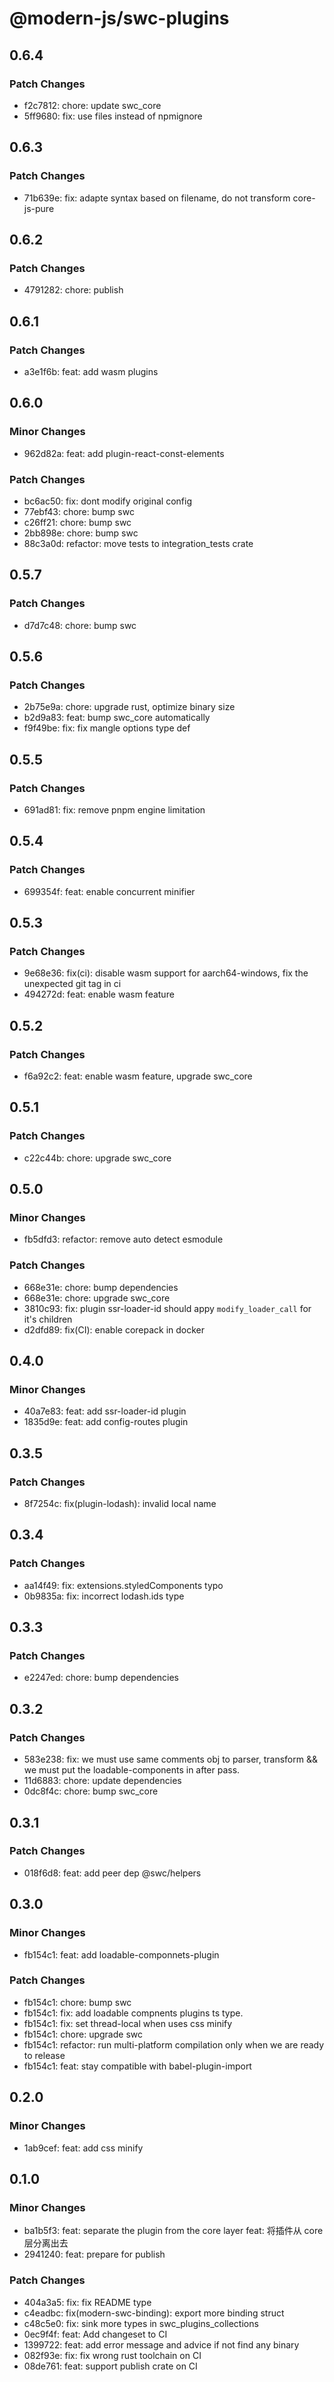 # @modern-js/swc-plugins

## 0.6.4

### Patch Changes

- f2c7812: chore: update swc_core
- 5ff9680: fix: use files instead of npmignore

## 0.6.3

### Patch Changes

- 71b639e: fix: adapte syntax based on filename, do not transform core-js-pure

## 0.6.2

### Patch Changes

- 4791282: chore: publish

## 0.6.1

### Patch Changes

- a3e1f6b: feat: add wasm plugins

## 0.6.0

### Minor Changes

- 962d82a: feat: add plugin-react-const-elements

### Patch Changes

- bc6ac50: fix: dont modify original config
- 77ebf43: chore: bump swc
- c26ff21: chore: bump swc
- 2bb898e: chore: bump swc
- 88c3a0d: refactor: move tests to integration_tests crate

## 0.5.7

### Patch Changes

- d7d7c48: chore: bump swc

## 0.5.6

### Patch Changes

- 2b75e9a: chore: upgrade rust, optimize binary size
- b2d9a83: feat: bump swc_core automatically
- f9f49be: fix: fix mangle options type def

## 0.5.5

### Patch Changes

- 691ad81: fix: remove pnpm engine limitation

## 0.5.4

### Patch Changes

- 699354f: feat: enable concurrent minifier

## 0.5.3

### Patch Changes

- 9e68e36: fix(ci): disable wasm support for aarch64-windows, fix the unexpected git tag in ci
- 494272d: feat: enable wasm feature

## 0.5.2

### Patch Changes

- f6a92c2: feat: enable wasm feature, upgrade swc_core

## 0.5.1

### Patch Changes

- c22c44b: chore: upgrade swc_core

## 0.5.0

### Minor Changes

- fb5dfd3: refactor: remove auto detect esmodule

### Patch Changes

- 668e31e: chore: bump dependencies
- 668e31e: chore: upgrade swc_core
- 3810c93: fix: plugin ssr-loader-id should appy `modify_loader_call` for it's children
- d2dfd89: fix(CI): enable corepack in docker

## 0.4.0

### Minor Changes

- 40a7e83: feat: add ssr-loader-id plugin
- 1835d9e: feat: add config-routes plugin

## 0.3.5

### Patch Changes

- 8f7254c: fix(plugin-lodash): invalid local name

## 0.3.4

### Patch Changes

- aa14f49: fix: extensions.styledComponents typo
- 0b9835a: fix: incorrect lodash.ids type

## 0.3.3

### Patch Changes

- e2247ed: chore: bump dependencies

## 0.3.2

### Patch Changes

- 583e238: fix: we must use same comments obj to parser, transform && we must put the loadable-components in after pass.
- 11d6883: chore: update dependencies
- 0dc8f4c: chore: bump swc_core

## 0.3.1

### Patch Changes

- 018f6d8: feat: add peer dep @swc/helpers

## 0.3.0

### Minor Changes

- fb154c1: feat: add loadable-componnets-plugin

### Patch Changes

- fb154c1: chore: bump swc
- fb154c1: fix: add loadable compnents plugins ts type.
- fb154c1: fix: set thread-local when uses css minify
- fb154c1: chore: upgrade swc
- fb154c1: refactor: run multi-platform compilation only when we are ready to release
- fb154c1: feat: stay compatible with babel-plugin-import

## 0.2.0

### Minor Changes

- 1ab9cef: feat: add css minify

## 0.1.0

### Minor Changes

- ba1b5f3: feat: separate the plugin from the core layer
  feat: 将插件从 core 层分离出去
- 2941240: feat: prepare for publish

### Patch Changes

- 404a3a5: fix: fix README type
- c4eadbc: fix(modern-swc-binding): export more binding struct
- c48c5e0: fix: sink more types in swc_plugins_collections
- 0ec9f4f: feat: Add changeset to CI
- 1399722: feat: add error message and advice if not find any binary
- 082f93e: fix: fix wrong rust toolchain on CI
- 08de761: feat: support publish crate on CI
